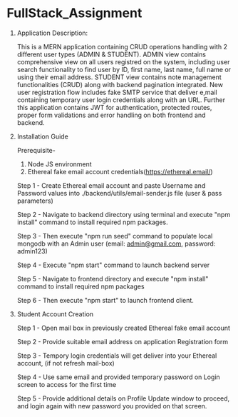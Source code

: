 # FullStack_Assignment

1. Application Description:

   This is a MERN application containing CRUD operations handling with 2 different user types (ADMIN & STUDENT).
   ADMIN view contains comprehensive view on all users registred on the system, including user search functionality to find user by ID, first name, last name, full name or using their email address.
   STUDENT view contains note management functionalities (CRUD) along with backend pagination integrated.
   New user registration flow includes fake SMTP service that deliver e,mail containing temporary user login credentials along with an URL.
   Further this application contains JWT for authentication, protected routes, proper form validations and error handling on both frontend and backend.

2. Installation Guide

   Prerequisite-

   1. Node JS environment
   2. Ethereal fake email account credentials(https://ethereal.email/)

   Step 1 - Create Ethereal email account and paste Username and Password values into ./backend/utils/email-sender.js file (user & pass parameters)

   Step 2 - Navigate to backend directory using terminal and execute "npm install" command to install required npm packages.

   Step 3 - Then execute "npm run seed" command to populate local mongodb with an Admin user (email: admin@gmail.com, password: admin123)

   Step 4 - Execute "npm start" command to launch backend server

   Step 5 - Navigate to frontend directory and execute "npm install" command to install required npm packages

   Step 6 - Then execute "npm start" to launch frontend client.

3. Student Account Creation

   Step 1 - Open mail box in previously created Ethereal fake email account

   Step 2 - Provide suitable email address on application Registration form

   Step 3 - Tempory login credentials will get deliver into your Ethereal account, (if not refresh mail-box)

   Step 4 - Use same email and provided temporary password on Login screen to access for the first time

   Step 5 - Provide additional details on Profile Update window to proceed, and login again with new password you provided on that screen.
